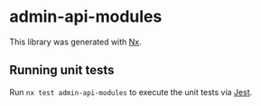 # admin-api-modules

This library was generated with [Nx](https://nx.dev).

## Running unit tests

Run `nx test admin-api-modules` to execute the unit tests via [Jest](https://jestjs.io).
